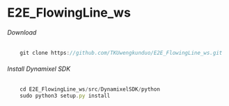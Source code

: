 # E2E_FlowingLine_ws

###### Download
```js
    git clone https://github.com/TKUwengkunduo/E2E_FlowingLine_ws.git
```

###### Install Dynamixel SDK
```js
    cd E2E_FlowingLine_ws/src/DynamixelSDK/python
    sudo python3 setup.py install
```
